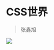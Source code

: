 # CSS世界
> 张鑫旭

![](https://img11.360buyimg.com/n1/jfs/t13528/103/2356356257/118088/be1c4878/5a3b1402Na4672223.jpg)
